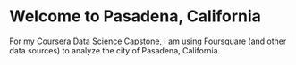 # Welcome to Pasadena, California

For my Coursera Data Science Capstone, I am using
Foursquare (and other data sources) to analyze
the city of Pasadena, California.

